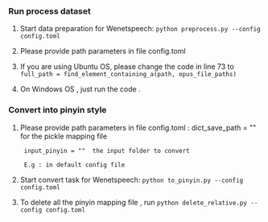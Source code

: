 ### Run process dataset

1. Start data preparation for Wenetspeech:
        ```
        python preprocess.py --config config.toml
        ```
2. Please provide path parameters in file config.toml
    
3. If you are using Ubuntu OS, please change the code in line 73 to 
        ```
        full_path = find_element_containing_a(path, opus_file_paths)
        ```
4. On Windows OS , just run the code .

### Convert into pinyin style


1. Please provide path parameters in file config.toml : 
        dict_save_path = "" for the pickle mapping file

        input_pinyin = ""  the input folder to convert

        E.g : in default config file
2. Start convert task for Wenetspeech:
        ```
        python to_pinyin.py --config config.toml
        ```
    
3. To delete all the pinyin mapping file , run 
        ```
        python delete_relative.py --config config.toml
        ```
